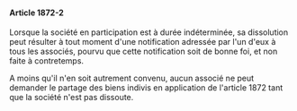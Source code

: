 #### Article 1872-2

Lorsque la société en participation est à durée indéterminée, sa dissolution peut résulter à tout moment d'une notification adressée par l'un d'eux à tous les associés, pourvu que cette notification soit de bonne foi, et non faite à contretemps.

A moins qu'il n'en soit autrement convenu, aucun associé ne peut demander le partage des biens indivis en application de l'article 1872 tant que la société n'est pas dissoute.


